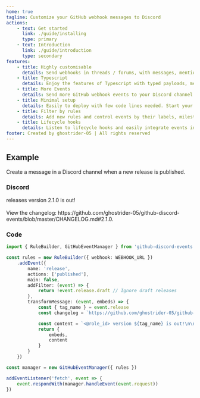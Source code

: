 ```yaml
---
home: true
tagline: Customize your GitHub webhook messages to Discord
actions:
    - text: Get started
      link: ./guide/installing
      type: primary
    - text: Introduction
      link: ./guide/introduction
      type: secondary
features:
    - title: Highly customisable
      details: Send webhooks in threads / forums, with messages, mentions, components and more!
    - title: Typescript
      details: Enjoy the features of Typescript with typed payloads, methods, etc.
    - title: More Events
      details: Send more GitHub webhook events to your Discord channel
    - title: Minimal setup
      details: Easily to deploy with few code lines needed. Start your webhooks in about 30 lines of code
    - title: Filter by rules
      details: Add new rules and control events by their labels, milestone, actions, branch and more!
    - title: Lifecycle hooks
      details: Listen to lifecycle hooks and easily integrate events into your Discord bot
footer: Created by ghostrider-05 | All rights reserved
---
```


## Example

Create a message in a Discord channel when a new release is published.

### Discord

<DiscordMessages>
	<DiscordMessage :bot="true" author="GitHub" :avatar="avatar">
		<template #embeds>
            <DiscordEmbed
                authorName="ghostrider-05"
                embedTitle="[ghostrider-05/github-discord-events] New release published: 2.1.0"
                url="https://github.com/ghostrider-05/github-discord-events/releases/tag/2.1.0"
            >
            </DiscordEmbed>
        </template>
        <DiscordMention type='role' :highlight="true" roleColor="#00FF00">releases</DiscordMention> 
        version 2.1.0 is out!
        <DiscordMarkdown>
        <br><br>
        View the changelog: https://github.com/ghostrider-05/github-discord-events/blob/master/CHANGELOG.md#2.1.0.
        </DiscordMarkdown>
	</DiscordMessage>
</DiscordMessages>

### Code

```ts
import { RuleBuilder, GitHubEventManager } from 'github-discord-events'

const rules = new RuleBuilder({ webhook: WEBHOOK_URL })
    .addEvent({
        name: 'release',
        actions: ['published'],
        main: false,
        addFilter: (event) => {
            return !event.release.draft // Ignore draft releases
        },
        transformMessage: (event, embeds) => {
            const { tag_name } = event.release
            const changelog = `https://github.com/ghostrider-05/github-discord-events/blob/master/CHANGELOG.md#${tag_name}`

            const content = `<@role_id> version ${tag_name} is out!\n\nView the changelog: ${changelog}.`
            return {
                embeds,
                content
            }
        }
    })

const manager = new GitHubEventManager({ rules })

addEventListener('fetch', event => {
    event.respondWith(manager.handleEvent(event.request))
})
```

<script setup>
import '@discord-message-components/vue/dist/style.css'

const avatar = "https://cdn.discordapp.com/avatars/858851908721967105/df91181b3f1cf0ef1592fbe18e0962d7.webp?size=100"
</script>
